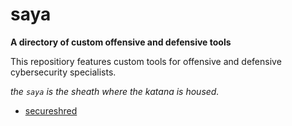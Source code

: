 # saya
**A directory of custom offensive and defensive tools**

This repositiory features custom tools for offensive and defensive cybersecurity specialists.

*the `saya` is the sheath where the katana is housed.*

- [secureshred](https://github.com/denshinobi/saya/blob/main/secureshred.sh)
